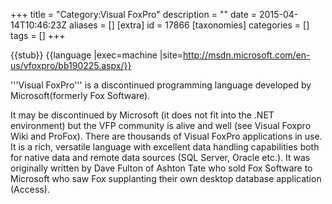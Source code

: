 +++
title = "Category:Visual FoxPro"
description = ""
date = 2015-04-14T10:46:23Z
aliases = []
[extra]
id = 17866
[taxonomies]
categories = []
tags = []
+++

{{stub}}
{{language
|exec=machine
|site=http://msdn.microsoft.com/en-us/vfoxpro/bb190225.aspx/}}

'''Visual FoxPro''' is a discontinued programming language developed by Microsoft(formerly Fox Software).

It may be discontinued by Microsoft (it does not fit into the .NET environment) but the VFP community is alive and well (see Visual Foxpro Wiki and ProFox). There are thousands of Visual FoxPro applications in use. It is a rich, versatile language with excellent data handling capabilities both for native data and remote data sources (SQL Server, Oracle etc.). It was originally written by Dave Fulton of Ashton Tate who sold Fox Software to Microsoft who saw Fox supplanting their own desktop database application (Access).
